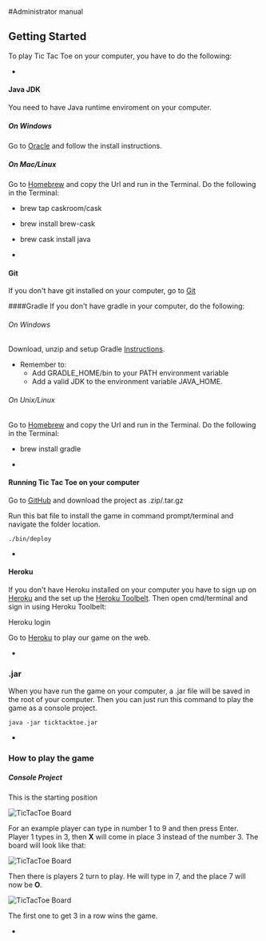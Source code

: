 #Administrator manual 

## Getting Started
To play Tic Tac Toe on your computer, you have to do the following: 

-
#### Java JDK
You need to have Java runtime enviroment on your computer. 

##### On Windows
Go to [Oracle](http://www.oracle.com/technetwork/java/javase/downloads/jre7u9-downloads-1859586.html) and follow the install instructions. 

##### On Mac/Linux 
Go to [Homebrew](http://brew.sh) and copy the Url and run in the Terminal. Do the following in the Terminal:

 - brew tap caskroom/cask
 - brew install brew-cask
 - brew cask install java

-
#### Git
If you don't have git installed on your computer, go to [Git](http://git-scm.com/download/win "Download and install it from here")

####Gradle
If you don't have gradle in your computer, do the following:

###### On Windows
Download, unzip and setup Gradle [Instructions]( https://docs.gradle.org/current/userguide/installation.html "Follow these instructions"). 
   
- Remember to:
    - Add GRADLE_HOME/bin to your PATH environment variable
    - Add a valid JDK to the environment variable JAVA_HOME.

###### On Unix/Linux 
Go to [Homebrew](http://brew.sh) and copy the Url and run in the Terminal. Do the following in the Terminal:

- brew install gradle

-
#### Running Tic Tac Toe on your computer

Go to [GitHub](https://github.com/Hubar/ticktacktoe) and download the project as .zip/.tar.gz

Run this bat file to install the game in command prompt/terminal and navigate the folder location. 

	./bin/deploy

-
#### Heroku
If you don't have Heroku installed on your computer you have to sign up on [Heroku](Heroku.com) and the set up the [Heroku Toolbelt](https://toolbelt.heroku.com). Then open cmd/terminal and sign in using Heroku Toolbelt:

Heroku login
	
Go to [Heroku](https://afternoon-brook-4846.herokuapp.com) to play our game on the web. 

-
### .jar
When you have run the game on your computer, a .jar file will be saved in the root of your computer. Then you can just run this command to play the game as a console project. 

	java -jar ticktacktoe.jar

-
### How to play the game 

##### Console Project
This is the starting position

![TicTacToe Board](https://github.com/Hubar/ticktacktoe/blob/master/docs/image/1.png)

For an example player can type in number 1 to 9 and then press Enter. Player 1 types in 3, then **X** will come in place 3 instead of the number 3. The board will look like that: 

![TicTacToe Board](https://github.com/Hubar/ticktacktoe/blob/master/docs/image/2.png)

Then there is players 2 turn to play. He will type in 7, and the place 7 will now be **O**.

![TicTacToe Board](https://github.com/Hubar/ticktacktoe/blob/master/docs/image/3.png)

The first one to get 3 in a row wins the game. 

-
